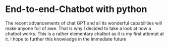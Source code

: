 # End-to-end-Chatbot with python

The recent advancements of chat GPT and all its wonderful capabilities will make anyone full of awe. That is why I decided to take a look at how a chatbot works. This is a rather elementary chatbot as it is my first attempt at it. I hope to further this knowledge in the immediate future
